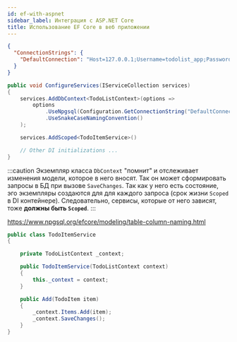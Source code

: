 ```yaml
---
id: ef-with-aspnet
sidebar_label: Интеграция с ASP.NET Core
title: Использование EF Core в веб приложении
---
```


```json title="appsettings.json"
{
  "ConnectionStrings": {
    "DefaultConnection": "Host=127.0.0.1;Username=todolist_app;Password=secret;Database=todolist"
  }
}
```

```csharp title="Setup.cs" {3-7,9}
public void ConfigureServices(IServiceCollection services)
{
    services.AddDbContext<TodoListContext>(options =>
        options
            .UseNpgsql(Configuration.GetConnectionString("DefaultConnection"))
            .UseSnakeCaseNamingConvention()
    );

    services.AddScoped<TodoItemService>()

    // Other DI initializations ...
}
```

:::caution
Экземпляр класса `DbContext` "помнит" и отслеживает изменения модели, которое в него вносят. Так он может сформировать запросы в БД при вызове `SaveChanges`. Так как у него есть состояние, эго экземпляры создаются для для каждого запроса (срок жизни `Scoped` в DI контейнере). Следовательно, сервисы, которые от него зависят, тоже **должны быть `Scoped`**.
:::

https://www.npgsql.org/efcore/modeling/table-column-naming.html

```csharp title="TodoItemService.cs" {6-9}
public class TodoItemService
{

    private TodoListContext _context;

    public TodoItemService(TodoListContext context)
    {
        this._context = context;
    }

    public Add(TodoItem item)
    {
        _context.Items.Add(item);
        _context.SaveChanges();
    }
}
```
